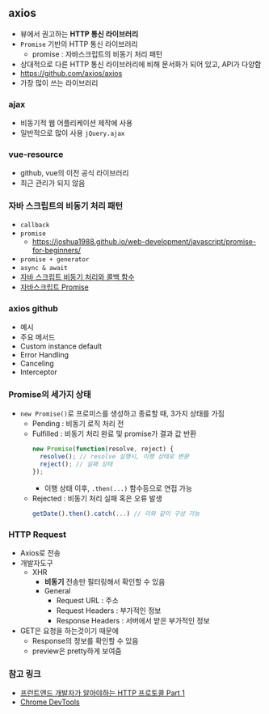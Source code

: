 ## axios
- 뷰에서 권고하는 **HTTP 통신 라이브러리**
- `Promise` 기반의 HTTP 통신 라이브러리
  - promise : 자바스크립트의 비동기 처리 패턴
- 상대적으로 다른 HTTP 통신 라이브러리에 비해 문서화가 되어 있고, API가 다양함
- https://github.com/axios/axios
- 가장 많이 쓰는 라이브러리

### ajax
- 비동기적 웹 어플리케이션 제작에 사용
- 일반적으로 많이 사용 `jQuery.ajax`

### vue-resource
- github, vue의 이전 공식 라이브러리
- 최근 관리가 되지 않음

### 자바 스크립트의 비동기 처리 패턴
- `callback`
- `promise`
  - https://joshua1988.github.io/web-development/javascript/promise-for-beginners/
- `promise + generator`
- `async & await`
- [자바 스크립트 비동기 처리와 콜백 함수](https://joshua1988.github.io/web-development/javascript/javascript-asynchronous-operation/)
- [자바스크립트 Promise](https://joshua1988.github.io/web-development/javascript/promise-for-beginners/)


### axios github
- 예시
- 주요 메서드
- Custom instance default
- Error Handling
- Canceling
- Interceptor

### Promise의 세가지 상태
- `new Promise()`로 프로미스를 생성하고 종료할 때, 3가지 상태를 가짐
  - Pending : 비동기 로직 처리 전
  - Fulfilled : 비동기 처리 완료 및 promise가 결과 값 반환
    ```javascript
    new Promise(function(resolve, reject) {
      resolve(); // resolve 실행시, 이행 상태로 변환
      reject(); // 실패 상태
    });
    ```
    - 이행 상태 이후, `.then(...)` 함수등으로 연접 가능
  - Rejected : 비동기 처리 실패 혹은 오류 발생
    ```javascript
    getDate().then().catch(...) // 이와 같이 구성 가능
    ```
### HTTP Request
- Axios로 전송
- 개발자도구
  - XHR
    - **비동기** 전송만 필터링해서 확인할 수 있음
    - General 
      - Request URL : 주소
      - Request Headers : 부가적인 정보
      - Response Headers : 서버에서 받은 부가적인 정보
- GET은 요청을 하는것이기 때문에
  - Response의 정보를 확인할 수 있음
  - preview은 pretty하게 보여줌

### 참고 링크
- [프런트엔드 개발자가 알아야하는 HTTP 프로토콜 Part 1](https://joshua1988.github.io/web-development/http-part1/)
- [Chrome DevTools](https://developers.google.com/web/tools/chrome-devtools/)